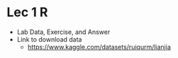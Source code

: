 # Lec 1 R

- Lab Data, Exercise, and Answer
- Link to download data
  - https://www.kaggle.com/datasets/ruiqurm/lianjia
